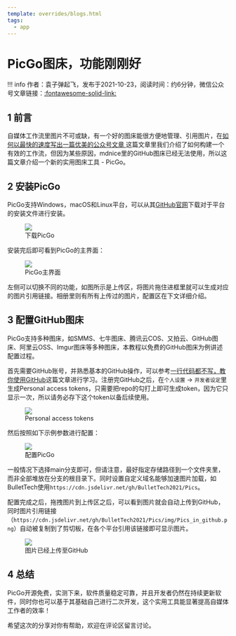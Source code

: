 ```yaml
---
template: overrides/blogs.html
tags:
  - app
---
```


# PicGo图床，功能刚刚好

!!! info
    作者：袁子弹起飞，发布于2021-10-23，阅读时间：约6分钟，微信公众号文章链接：[:fontawesome-solid-link:](https://mp.weixin.qq.com/s?__biz=MzI4Mjk3NzgxOQ==&mid=2247484683&idx=1&sn=c10b2681b8373cc649b3daf0131f78fc&chksm=eb90f67fdce77f69547929129540aa4d08f2a911a02f6107c83812d32590b3364025953538ef&token=1915865602&lang=zh_CN#rd)

## 1 前言

自媒体工作流里图片不可或缺，有一个好的图床能很方便地管理、引用图片，在[如何以最快的速度写出一篇优美的公众号文章
](https://mp.weixin.qq.com/s/waCqTAo70jK9J0kscOfz-g)这篇文章里我们介绍了如何构建一个有效的工作流，但因为某些原因，mdnice里的GitHub图床已经无法使用，所以这篇文章介绍一个新的实用图床工具 - PicGo。

## 2 安装PicGo

PicGo支持Windows，macOS和Linux平台，可以从其[GitHub官网](https://github.com/Molunerfinn/PicGo/releases 'PicGo GitHub官网')下载对于平台的安装文件进行安装。

<figure>
  <img src="https://cdn.jsdelivr.net/gh/BulletTech2021/Pics/img/下载PicGo.png"  />
  <figcaption>下载PicGo</figcaption>
</figure>

安装完后即可看到PicGo的主界面：


<figure>
  <img src="https://cdn.jsdelivr.net/gh/BulletTech2021/Pics/img/PicGo主界面.png"  />
  <figcaption>PicGo主界面</figcaption>
</figure>

左侧可以切换不同的功能，如图所示是上传区，将图片拖住进框里就可以生成对应的图片引用链接。相册里则有所有上传过的图片，配置区在下文详细介绍。

## 3 配置GitHub图床

PicGo支持多种图床，如SMMS、七牛图床、腾讯云COS、又拍云、GitHub图床、阿里云OSS、Imgur图床等多种图床，本教程以免费的GitHub图床为例讲述配置过程。

首先需要GitHub账号，并熟悉基本的GitHub操作，可以参考[一行代码都不写，教你使用GitHub](https://mp.weixin.qq.com/s?__biz=MzI4Mjk3NzgxOQ==&mid=2247484191&idx=1&sn=73a2aae2e46b2a836729c636b937f2ef&chksm=eb90f06bdce7797d71dee815e283559f05d0db8dcab9c6430c856a8da05aa79617a9c0eee39f&token=1915865602&lang=zh_CN#rd)这篇文章进行学习。注册完GitHub之后，在`个人设置` -> `开发者设定`里生成Personal access tokens，只需要把repo的勾打上即可生成token，因为它只显示一次，所以请务必存下这个token以备后续使用。

<figure>
  <img src="https://cdn.jsdelivr.net/gh/BulletTech2021/Pics/img/Personal_access_tokens.png"  />
  <figcaption>Personal access tokens</figcaption>
</figure>

然后按照如下示例参数进行配置：

<figure>
  <img src="https://cdn.jsdelivr.net/gh/BulletTech2021/Pics/img/配置PicGo.png"  />
  <figcaption>配置PicGo</figcaption>
</figure>

一般情况下选择main分支即可，但请注意，最好指定存储路径到一个文件夹里，而非全部堆放在分支的根目录下。同时设置自定义域名能够加速图片加载，如BulletTech使用`https://cdn.jsdelivr.net/gh/BulletTech2021/Pics`。

配置完成之后，拖拽图片到上传区之后，可以看到图片就会自动上传到GitHub，同时图片引用链接（`https://cdn.jsdelivr.net/gh/BulletTech2021/Pics/img/Pics_in_github.png`）自动被复制到了剪切板，在各个平台引用该链接即可显示图片。

<figure>
  <img src="https://cdn.jsdelivr.net/gh/BulletTech2021/Pics/img/Pics_in_github.png"  />
  <figcaption>图片已经上传至GitHub</figcaption>
</figure>


## 4 总结

PicGo开源免费，实测下来，软件质量稳定可靠，并且开发者仍然在持续更新软件，同时你也可以基于其基础自己进行二次开发，这个实用工具能显著提高自媒体工作者的效率！

希望这次的分享对你有帮助，欢迎在评论区留言讨论。
